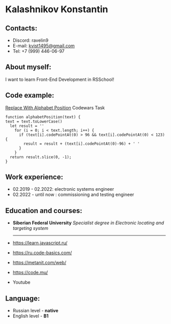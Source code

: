 # Kalashnikov Konstantin
## Contacts:
- Discord: ravelin9
- E-mail: kvist1495@gmail.com
- Tel: +7 (999) 446-06-97

## About myself:
I want to learn Front-End Development in RSSchool!

## Code example:
[Replace With Alphabet Position](https://www.codewars.com/kata/546f922b54af40e1e90001da) Codewars Task
```
function alphabetPosition(text) {
text = text.toLowerCase()
  let result = ''
    for (i = 0; i < text.length; i++) {
      if (text[i].codePointAt(0) > 96 && text[i].codePointAt(0) < 123) {
        result = result + (text[i].codePointAt(0)-96) + ' '
      }
    }
  return result.slice(0, -1);
}
```
## Work experience:
- 02.2019 - 02.2022: electronic systems engineer
- 02.2022 - until now : commissioning and testing engineer

## Education and courses:
- **Siberian Federal University**
  *Specialist degree in Electronic locating and targeting system*
  ***
  
- https://learn.javascript.ru/
- https://ru.code-basics.com/
- https://metanit.com/web/
- https://code.mu/
- Youtube

## Language:
- Russian level - **native**
- English level - **B1**

